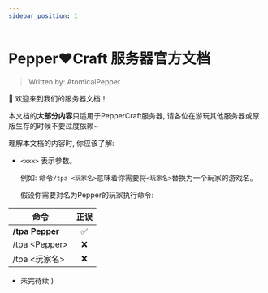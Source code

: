 ```yaml
---
sidebar_position: 1
---
```


# Pepper❤️Craft 服务器官方文档
> Written by: AtomicalPepper

👋 欢迎来到我们的服务器文档！

  本文档的**大部分内容**只适用于PepperCraft服务器, 请各位在游玩其他服务器或原版生存的时候不要过度依赖~

理解本文档的内容时, 你应该了解: 
- `<xxx>` 表示参数。
  
  例如: 命令`/tpa <玩家名>`意味着你需要将`<玩家名>`替换为一个玩家的游戏名。
  
  假设你需要对名为Pepper的玩家执行命令:
   
| 命令          | 正误 |
|---------------|:----:|
| **/tpa Pepper**   |   ✅  |
| /tpa \<Pepper\> |   ❌  |
| /tpa \<玩家名\> |   ❌  |
  
- 未完待续:)
